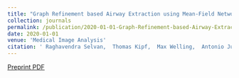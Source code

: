 ```yaml
---
title: "Graph Refinement based Airway Extraction using Mean-Field Networks and Graph Neural Networks"
collection: journals
permalink: /publication/2020-01-01-Graph-Refinement-based-Airway-Extraction-using-Mean-Field-Networks-and-Graph-Neural-Networks
date: 2020-01-01
venue: 'Medical Image Analysis'
citation: ' Raghavendra Selvan,  Thomas Kipf,  Max Welling,  Antonio Juarez,  Jesper Pedersen,  Jens Petersen,  Marleen Bruijne, &quot;Graph Refinement based Airway Extraction using Mean-Field Networks and Graph Neural Networks.&quot; Medical Image Analysis, 2020.'
---
```

[Preprint PDF](https://arxiv.org/pdf/1811.08674.pdf)
